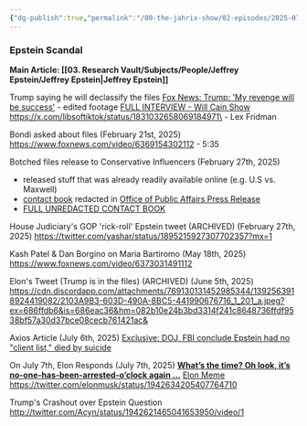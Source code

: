 ```yaml
---
{"dg-publish":true,"permalink":"/00-the-jahrix-show/02-episodes/2025-07-12/","tags":["epstein","jahrixshow","edited","published"],"created":"2025-07-09T13:38:42.335-04:00","updated":"2025-07-14T03:02:20.695-04:00"}
---
```


### Epstein Scandal
**Main Article: [[03. Research Vault/Subjects/People/Jeffrey Epstein/Jeffrey Epstein\|Jeffrey Epstein]]**

Trump saying he will declassify the files
[Fox News: Trump: 'My revenge will be success'](https://www.youtube.com/watch?v=I12BrDyu1n0&t=301s) - edited footage
[FULL INTERVIEW - Will Cain Show](https://www.youtube.com/live/HVKRNcQUbRY?si=aPFLaw5H4wvEZkM0&t=2114)
https://x.com/libsoftiktok/status/1831032658069184971\ - Lex Fridman

Bondi asked about files (February 21st, 2025)
https://www.foxnews.com/video/6369154302112 - 5:35

Botched files release to Conservative Influencers (February 27th, 2025)
- released stuff that was already readily available online (e.g. U.S vs. Maxwell)
- [contact book](https://www.justice.gov/ag/media/1391321/dl?inline) redacted in [Office of Public Affairs Press Release](https://www.justice.gov/opa/pr/attorney-general-pamela-bondi-releases-first-phase-declassified-epstein-files)
- [FULL UNREDACTED CONTACT BOOK](https://ia601903.us.archive.org/5/items/jeffrey-epstein-39s-little-black-book-unredacted/Jeffrey_Epstein39s_Little_Black_Book_unredacted.pdf)

House Judiciary's GOP 'rick-roll' Epstein tweet (ARCHIVED) (February 27th, 2025)
https://twitter.com/yashar/status/1895215927307702357?mx=1

Kash Patel & Dan Borgino on Maria Bartiromo (May 18th, 2025)
https://www.foxnews.com/video/6373031491112

Elon's Tweet (Trump is in the files) (ARCHIVED) (June 5th, 2025)
https://cdn.discordapp.com/attachments/769130131452985344/1392563918924419082/2103A9B3-603D-490A-8BC5-441990676716_1_201_a.jpeg?ex=686ffdb6&is=686eac36&hm=082b10e24b3bd3314f241c8648736ffdf9538bf57a30d37bce08cecb761421ac&

Axios Article (July 6th, 2025)
[Exclusive: DOJ, FBI conclude Epstein had no "client list," died by suicide](https://www.axios.com/2025/07/07/jeffrey-epstein-suicide-client-list-trump-administration)

On July 7th, Elon Responds (July 7th, 2025)
**[What’s the time? Oh look, it’s no-one-has-been-arrested-o’clock again …](https://twitter.com/elonmusk/status/1942132189229162960/photo/1)**
[Elon Meme](https://twitter.com/elonmusk/status/1942119635341754538?mx=1)
https://twitter.com/elonmusk/status/1942634205407764710

Trump's Crashout over Epstein Question
http://twitter.com/Acyn/status/1942621465041653950/video/1
